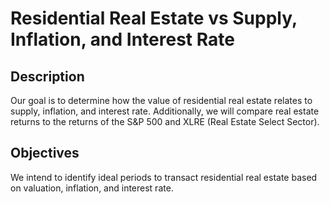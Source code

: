 # Residential Real Estate vs Supply, Inflation, and Interest Rate #

## Description ##
Our goal is to determine how the value of residential real estate relates to supply, inflation, and interest rate.  Additionally, we will compare real estate returns to the returns of the  S&P 500 and XLRE (Real Estate Select Sector).

## Objectives ##
We intend to identify ideal periods to transact residential real estate based on valuation, inflation, and interest rate.